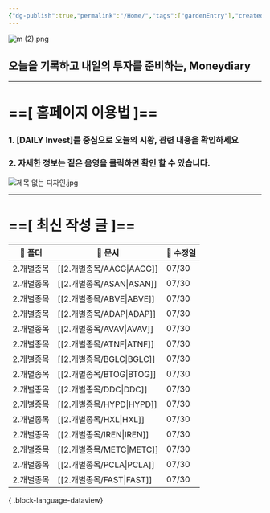 ```yaml
---
{"dg-publish":true,"permalink":"/Home/","tags":["gardenEntry"],"created":"2025-06-09T13:40:49.286+09:00","updated":"2025-07-10T17:49:28.868+09:00"}
---
```


![m (2).png](/img/user/attachments/m%20(2).png)
## 오늘을 기록하고 내일의 투자를 준비하는, Moneydiary

------

# ==[ 홈페이지 이용법 ]==  

### 1. [DAILY Invest]를 중심으로 오늘의 시황, 관련 내용을 확인하세요

### 2. 자세한 정보는 짙은 음영을 클릭하면 확인 할 수 있습니다.

![제목 없는 디자인.jpg](/img/user/attachments/%EC%A0%9C%EB%AA%A9%20%EC%97%86%EB%8A%94%20%EB%94%94%EC%9E%90%EC%9D%B8.jpg)

----

# ==[ 최신 작성 글 ]==

| 📁 폴더  | 📄 문서                    | 📅 수정일 |
| ------ | ------------------------ | ------ |
| 2.개별종목 | [[2.개별종목/AACG\|AACG]] | 07/30  |
| 2.개별종목 | [[2.개별종목/ASAN\|ASAN]] | 07/30  |
| 2.개별종목 | [[2.개별종목/ABVE\|ABVE]] | 07/30  |
| 2.개별종목 | [[2.개별종목/ADAP\|ADAP]] | 07/30  |
| 2.개별종목 | [[2.개별종목/AVAV\|AVAV]] | 07/30  |
| 2.개별종목 | [[2.개별종목/ATNF\|ATNF]] | 07/30  |
| 2.개별종목 | [[2.개별종목/BGLC\|BGLC]] | 07/30  |
| 2.개별종목 | [[2.개별종목/BTOG\|BTOG]] | 07/30  |
| 2.개별종목 | [[2.개별종목/DDC\|DDC]]   | 07/30  |
| 2.개별종목 | [[2.개별종목/HYPD\|HYPD]] | 07/30  |
| 2.개별종목 | [[2.개별종목/HXL\|HXL]]   | 07/30  |
| 2.개별종목 | [[2.개별종목/IREN\|IREN]] | 07/30  |
| 2.개별종목 | [[2.개별종목/METC\|METC]] | 07/30  |
| 2.개별종목 | [[2.개별종목/PCLA\|PCLA]] | 07/30  |
| 2.개별종목 | [[2.개별종목/FAST\|FAST]] | 07/30  |

{ .block-language-dataview}

